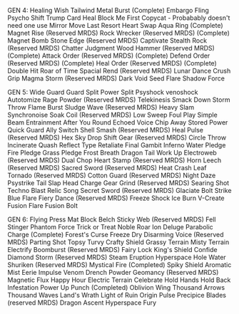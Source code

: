GEN 4:
Healing Wish
Tailwind
Metal Burst (Complete)
Embargo
Fling
Psycho Shift
Trump Card
Heal Block
Me First
Copycat - Probabably doesn't need one use Mirror Move
Last Resort
Heart Swap
Aqua Ring (Complete)
Magnet Rise (Reserved MRDS)
Rock Wrecker (Reserved MRDS) (Complete)
Magnet Bomb
Stone Edge (Reserved MRDS)
Captivate
Stealth Rock (Reserved MRDS)
Chatter
Judgment
Wood Hammer (Reserved MRDS) (Complete)
Attack Order (Reserved MRDS) (Complete)
Defend Order (Reserved MRDS) (Complete)
Heal Order (Reserved MRDS) (Complete)
Double Hit
Roar of Time
Spacial Rend (Reserved MRDS)
Lunar Dance
Crush Grip
Magma Storm (Reserved MRDS)
Dark Void
Seed Flare
Shadow Force


GEN 5:
Wide Guard
Guard Split
Power Split
Psyshock
venoshock
Autotomize
Rage Powder (Reserved MRDS)
Telekinesis
Smack Down
Storm Throw
Flame Burst
Sludge Wave (Reserved MRDS)
Heavy Slam
Synchronoise
Soak
Coil (Reserved MRDS)
Low Sweep
Foul Play
Simple Beam
Entrainment
After You
Round
Echoed Voice
Chip Away
Stored Power
Quick Guard
Ally Switch
Shell Smash (Reserved MRDS)
Heal Pulse (Reserved MRDS)
Hex
Sky Drop
Shift Gear (Reserved MRDS)
Circle Throw
Incinerate
Quash
Reflect Type
Retaliate
Final Gambit
Inferno
Water Pledge
Fire Pledge
Grass Pledge
Frost Breath
Dragon Tail
Work Up 
Electroweb (Reserved MRDS)
Dual Chop
Heart Stamp (Reserved MRDS)
Horn Leech (Reserved MRDS)
Sacred Sword (Reserved MRDS)
Heat Crash
Leaf Tornado (Reserved MRDS)
Cotton Guard (Reserved MRDS)
Night Daze
Psystrike
Tail Slap
Head Charge
Gear Grind (Reserved MRDS)
Searing Shot
Techno Blast
Relic Song
Secret Sword (Reserved MRDS)
Glaciate
Bolt Strike
Blue Flare
Fiery Dance (Reserved MRDS)
Freeze Shock
Ice Burn
V-Create
Fusion Flare
Fusion Bolt


GEN 6:
Flying Press
Mat Block
Belch
Sticky Web (Reserved MRDS)
Fell Stinger
Phantom Force
Trick or Treat
Noble Roar
Ion Deluge
Parabolic Charge (Complete)
Forest's Curse
Freeze Dry
Disarming Voice (Reserved MRDS)
Parting Shot
Topsy Turvy
Crafty Shield
Grassy Terrain
Misty Terrain
Electrify
Boomburst (Reserved MRDS)
Fairy Lock
King's Shield
Confide
Diamond Storm (Reserved MRDS)
Steam Eruption
Hyperspace Hole
Water Shuriken (Reserved MRDS)
Mystical Fire (Completed)
Spiky Shield
Aromatic Mist
Eerie Impulse
Venom Drench
Powder
Geomancy (Reserved MRDS)
Magnetic Flux
Happy Hour
Electric Terrain
Celebrate
Hold Hands
Hold Back
Infestation
Power Up Punch (Completed)
Oblivion Wing
Thousand Arrows
Thousand Waves
Land's Wrath
Light of Ruin
Origin Pulse
Precipice Blades (reserved MRDS)
Dragon Ascent
Hyperspace Fury

